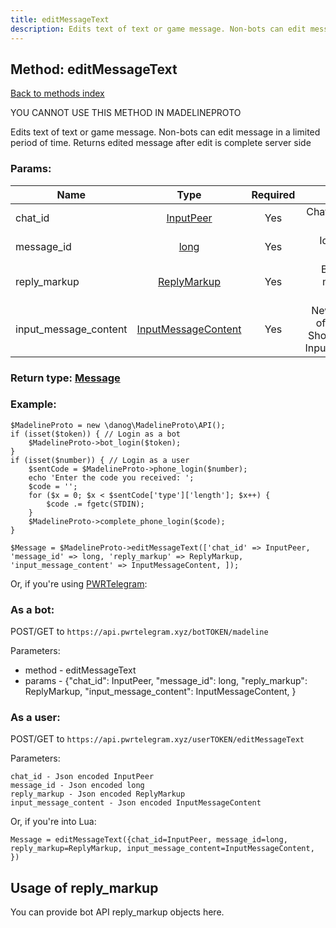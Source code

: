 ```yaml
---
title: editMessageText
description: Edits text of text or game message. Non-bots can edit message in a limited period of time. Returns edited message after edit is complete server side
---
```

## Method: editMessageText  
[Back to methods index](index.md)


YOU CANNOT USE THIS METHOD IN MADELINEPROTO


Edits text of text or game message. Non-bots can edit message in a limited period of time. Returns edited message after edit is complete server side

### Params:

| Name     |    Type       | Required | Description |
|----------|:-------------:|:--------:|------------:|
|chat\_id|[InputPeer](../types/InputPeer.md) | Yes|Chat the message belongs to|
|message\_id|[long](../types/long.md) | Yes|Identifier of the message|
|reply\_markup|[ReplyMarkup](../types/ReplyMarkup.md) | Yes|Bots only. New message reply markup|
|input\_message\_content|[InputMessageContent](../types/InputMessageContent.md) | Yes|New text content of the message. Should be of type InputMessageText|


### Return type: [Message](../types/Message.md)

### Example:


```
$MadelineProto = new \danog\MadelineProto\API();
if (isset($token)) { // Login as a bot
    $MadelineProto->bot_login($token);
}
if (isset($number)) { // Login as a user
    $sentCode = $MadelineProto->phone_login($number);
    echo 'Enter the code you received: ';
    $code = '';
    for ($x = 0; $x < $sentCode['type']['length']; $x++) {
        $code .= fgetc(STDIN);
    }
    $MadelineProto->complete_phone_login($code);
}

$Message = $MadelineProto->editMessageText(['chat_id' => InputPeer, 'message_id' => long, 'reply_markup' => ReplyMarkup, 'input_message_content' => InputMessageContent, ]);
```

Or, if you're using [PWRTelegram](https://pwrtelegram.xyz):

### As a bot:

POST/GET to `https://api.pwrtelegram.xyz/botTOKEN/madeline`

Parameters:

* method - editMessageText
* params - {"chat_id": InputPeer, "message_id": long, "reply_markup": ReplyMarkup, "input_message_content": InputMessageContent, }



### As a user:

POST/GET to `https://api.pwrtelegram.xyz/userTOKEN/editMessageText`

Parameters:

```
chat_id - Json encoded InputPeer
message_id - Json encoded long
reply_markup - Json encoded ReplyMarkup
input_message_content - Json encoded InputMessageContent

```

Or, if you're into Lua:

```
Message = editMessageText({chat_id=InputPeer, message_id=long, reply_markup=ReplyMarkup, input_message_content=InputMessageContent, })
```


## Usage of reply_markup

You can provide bot API reply_markup objects here.  


